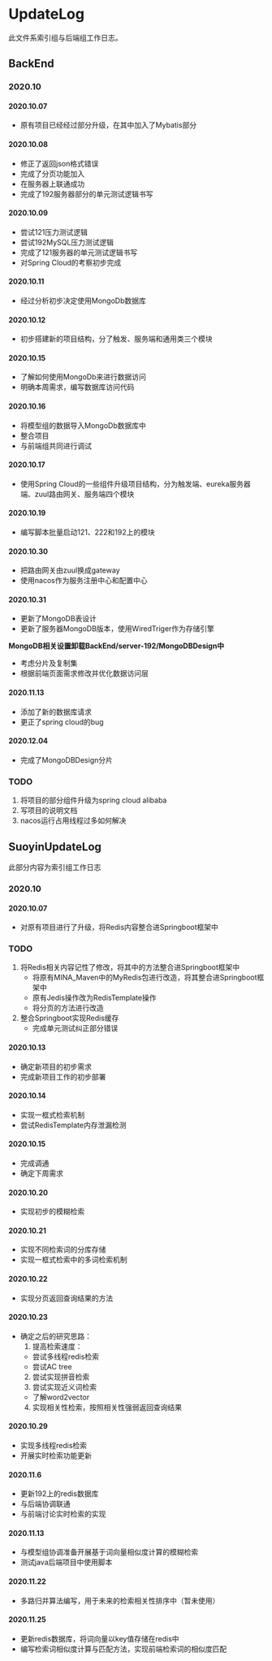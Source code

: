 # UpdateLog

此文件系索引组与后端组工作日志。

## BackEnd

### 2020.10

#### 2020.10.07

- 原有项目已经经过部分升级，在其中加入了Mybatis部分

#### 2020.10.08

- 修正了返回json格式错误
- 完成了分页功能加入
- 在服务器上联通成功
- 完成了192服务器部分的单元测试逻辑书写

#### 2020.10.09

- 尝试121压力测试逻辑
- 尝试192MySQL压力测试逻辑
- 完成了121服务器的单元测试逻辑书写
- 对Spring Cloud的考察初步完成

#### 2020.10.11

- 经过分析初步决定使用MongoDb数据库

#### 2020.10.12

- 初步搭建新的项目结构，分了触发、服务端和通用类三个模块

#### 2020.10.15

- 了解如何使用MongoDb来进行数据访问
- 明确本周需求，编写数据库访问代码

#### 2020.10.16

- 将模型组的数据导入MongoDb数据库中
- 整合项目
- 与前端组共同进行调试

#### 2020.10.17

- 使用Spring Cloud的一些组件升级项目结构，分为触发端、eureka服务器端、zuul路由网关、服务端四个模块

#### 2020.10.19

- 编写脚本批量启动121、222和192上的模块

#### 2020.10.30

- 把路由网关由zuul换成gateway
- 使用nacos作为服务注册中心和配置中心

#### 2020.10.31

- 更新了MongoDB表设计
- 更新了服务器MongoDB版本，使用WiredTriger作为存储引擎

**MongoDB相关设置卸载BackEnd/server-192/MongoDBDesign中**

- 考虑分片及复制集
- 根据前端页面需求修改并优化数据访问层

#### 2020.11.13

- 添加了新的数据库请求
- 更正了spring cloud的bug

#### 2020.12.04

- 完成了MongoDBDesign分片

### TODO

1. 将项目的部分组件升级为spring cloud alibaba
2. 写项目的说明文档
3. nacos运行占用线程过多如何解决


## SuoyinUpdateLog

此部分内容为索引组工作日志

### 2020.10

#### 2020.10.07

- 对原有项目进行了升级，将Redis内容整合进Springboot框架中

### TODO

1. 将Redis相关内容记性了修改，将其中的方法整合进Springboot框架中
   - 将原有MINA_Maven中的MyRedis包进行改造，将其整合进Springboot框架中
   - 原有Jedis操作改为RedisTemplate操作
   - 将分页的方法进行改造
2. 整合Springboot实现Redis缓存
   - 完成单元测试纠正部分错误

#### 2020.10.13

- 确定新项目的初步需求
- 完成新项目工作的初步部署

#### 2020.10.14

- 实现一框式检索机制
- 尝试RedisTemplate内存泄漏检测

#### 2020.10.15

- 完成调通
- 确定下周需求

#### 2020.10.20

- 实现初步的模糊检索

#### 2020.10.21

- 实现不同检索词的分库存储
- 实现一框式检索中的多词检索机制

#### 2020.10.22

- 实现分页返回查询结果的方法

#### 2020.10.23

- 确定之后的研究思路：
   1. 提高检索速度：
   - 尝试多线程redis检索
   - 尝试AC tree
   2. 尝试实现拼音检索
   3. 尝试实现近义词检索
   - 了解word2vector
   4. 实现相关性检索，按照相关性强弱返回查询结果
   
#### 2020.10.29
   -  实现多线程redis检索
   - 开展实时检索功能更新

#### 2020.11.6
   - 更新192上的redis数据库
   - 与后端协调联通
   - 与前端讨论实时检索的实现
   
#### 2020.11.13
   - 与模型组协调准备开展基于词向量相似度计算的模糊检索
   - 测试java后端项目中使用脚本
   
#### 2020.11.22
   - 多路归并算法编写，用于未来的检索相关性排序中（暂未使用）
   
#### 2020.11.25
   - 更新redis数据库，将词向量以key值存储在redis中
   - 编写检索词相似度计算与匹配方法，实现前端检索词的相似度匹配
